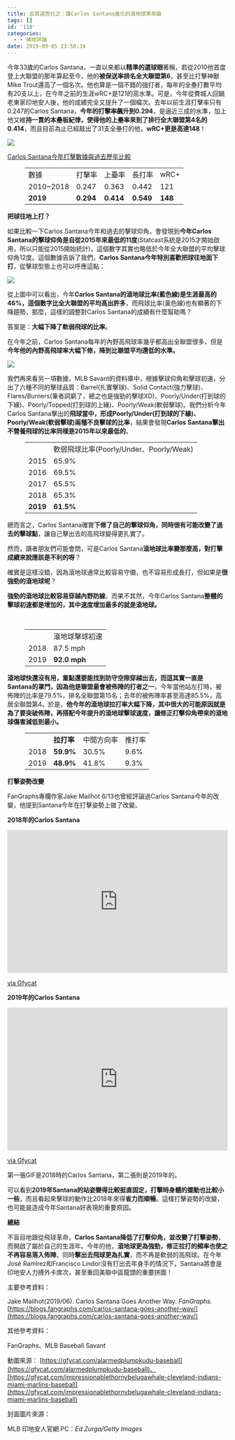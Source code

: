 ```yaml
---
title: 反其道而行之：讓Carlos Santana進化的滾地球革命論
tags: []
id: '118'
categories:
  - - 棒球評論
date: 2019-09-05 23:58:34
---
```


今年33歲的Carlos Santana，一直以來都以**精準的選球眼**著稱，若從2010他首度登上大聯盟的那年算起至今，他的**被保送率排名全大聯盟第6**，甚至比打擊神獸Mike Trout還高了一個名次。他也算是一個不錯的強打者，每年的全壘打數平均有20支以上，在今年之前的生涯wRC+是121的高水準。可是，今年從費城人回鍋老東家印地安人後，他的成績完全又提升了一個檔次。去年以前生涯打擊率只有0.247的Carlos Santana，**今年的打擊率飆升到0.294**，是逼近三成的水準，加上他又維**持一貫的本壘板紀律，使得他的上壘率來到了排行全大聯盟第4名的0.414**，而且目前為止已經敲出了31支全壘打的他，**wRC+更是高達148**！

![](https://i.imgur.com/WcIilF6.jpg)

<!-- more -->

<ins>Carlos Santana今年打擊數據與過去歷年比較</ins>

<figure class="wp-block-table is-style-regular"><table><tbody><tr><td>數據</td><td>打擊率</td><td>上壘率</td><td>長打率</td><td>wRC+</td></tr><tr><td>2010~2018</td><td>0.247</td><td>0.363</td><td>0.442</td><td>121</td></tr><tr><td><strong>2019</strong></td><td><strong>0.294</strong></td><td><strong>0.414</strong></td><td><strong>0.549</strong></td><td><strong>148</strong></td></tr></tbody></table></figure>

**把球往地上打？**

如果比較一下Carlos Santana今年和過去的擊球仰角，會發現到**今年Carlos Santana的擊球仰角是自從2015年來最低的11度**(Statcast系統是2015才開始啟用，所以只能從2015開始統計)，這個數字其實也略低於今年全大聯盟的平均擊球仰角12度。這個數據告訴了我們，**Carlos Santana今年特別喜歡把球往地面下打**，從擊球型態上也可以呼應這點：

![](https://i.imgur.com/wEf5HS5.png)

從上圖中可以看出，今年**Carlos Santana的滾地球比率(藍色線)是生涯最高的46%，這個數字比全大聯盟的平均高出許多**，而飛球比率(黃色線)也有顯著的下降趨勢，那麼，這樣的調整對Carlos Santana的成績有什麼幫助嗎？

答案是：**大幅下降了軟弱飛球的比率**。

在今年之前，Carlos Santana每年的內野高飛球率幾乎都高出全聯盟很多，但是**今年他的內野高飛球率大幅下修，降到比聯盟平均還低的水準。**

![](https://i.imgur.com/TBSllwo.png)

我們再來看另一項數據，MLB Savant的資料庫中，根據擊球仰角和擊球初速，分出了六種不同的擊球品質：Barrel(扎實擊球)、Solid Contact(強力擊球)、Flares/Burners(筆者詞窮了，總之也是強勁的擊球XD)、Poorly/Under(打到球的下緣)、Poorly/Topped(打到球的上緣)、Poorly/Weak(軟弱擊球)。我們分析今年Carlos Santana擊出的**飛球當中，形成Poorly/Under(打到球的下緣)、Poorly/Weak(軟弱擊球)**兩種**不良擊球的比率**，結果會發現**Carlos Santana擊出不營養飛球的比率同樣是2015年以來最低的**。

  
<figure class="wp-block-table is-style-regular"><table><tbody><tr><td><br></td><td class="has-text-align-center" data-align="center"> 軟弱飛球比率(Poorly/Under、Poorly/Weak) </td></tr><tr><td>2015</td><td class="has-text-align-center" data-align="center"> 65.9% </td></tr><tr><td>2016</td><td class="has-text-align-center" data-align="center"> 69.5% </td></tr><tr><td>2017</td><td class="has-text-align-center" data-align="center"> 65.5% </td></tr><tr><td>2018</td><td class="has-text-align-center" data-align="center"> 65.3% </td></tr><tr><td><strong>2019</strong></td><td class="has-text-align-center" data-align="center"> <strong>61.5%</strong> </td></tr></tbody></table></figure>

總而言之，Carlos Santana確實**下修了自己的擊球仰角，同時很有可能改變了過去的擊球點**，讓自己擊出去的高飛球變得更扎實了。

然而，讀者朋友們可能會問，可是Carlos Santana**滾地球比率變那麼高，對打擊成績來說應該是不利的呀**？

確實是這樣沒錯，因為滾地球通常比較容易守備，也不容易形成長打，但如果是**很強勁的滾地球呢**？

**強勁的滾地球比較容易穿越內野防線**，而果不其然，今年Carlos Santana**整體的擊球初速都是增加的，其中速度增加最多的就是滾地球。**

 
<figure class="wp-block-table is-style-regular"><table><tbody><tr><td>&nbsp;</td><td>滾地球擊球初速</td></tr><tr><td>2018</td><td>87.5 mph</td></tr><tr><td>2019</td><td><strong>92.0 mph</strong></td></tr></tbody></table></figure>

**滾地球快還沒有用，重點還要能找到防守空隙穿越出去，而這其實一直是Santana的罩門，因為他是聯盟最會被佈陣的打者之一**，今年當他站左打時，被佈陣的比率是79.5%，排名全聯盟第15名；去年的被佈陣率甚至高達85.5%，高居全聯盟第4。於是，**他今年的滾地球拉打率大幅下降，其中很大的可能原因就是為了要突破佈陣，再搭配今年提升的滾地球擊球速度，讓修正打擊仰角帶來的滾地球傷害減低到最小。**

<figure class="wp-block-table is-style-regular"><table><tbody><tr><td>&nbsp;</td><td><strong>拉打率</strong></td><td>中間方向率</td><td>推打率</td></tr><tr><td>2018</td><td><strong>59.9%</strong></td><td>30.5%</td><td>9.6%</td></tr><tr><td>2019</td><td><strong>48.9%</strong></td><td>41.8%</td><td>9.3%</td></tr></tbody></table></figure>

**打擊姿勢改變**

FanGraphs專欄作家Jake Mailhot 6/13也曾經評論過Carlos Santana今年的改變，他提到Santana今年在打擊姿勢上做了改變。

**2018年的Carlos Santana**

<div style="position:relative; padding-bottom:calc(56.00% + 44px)"><iframe allowfullscreen="" frameborder="0" height="100%" scrolling="no" src="https://gfycat.com/ifr/AlarmedPlumpKudu" style="left:0; position:absolute; top:0" width="100%"></iframe></div>

<p><a href="https://gfycat.com/alarmedplumpkudu-baseball">via Gfycat</a></p>

**2019年的Carlos Santana**

<div style="position:relative; padding-bottom:calc(56.00% + 44px)"><iframe allowfullscreen="" frameborder="0" height="100%" scrolling="no" src="https://gfycat.com/ifr/ImpressionableThornyBelugawhale" style="left:0; position:absolute; top:0" width="100%"></iframe></div>

<p><a href="https://gfycat.com/impressionablethornybelugawhale-cleveland-indians-miami-marlins-baseball">via Gfycat</a></p>

第一張GIF是2018時的Carlos Santana，第二張則是2019年的。

可以看到**2019年Santana的站姿變得比較挺直固定，打擊時身體的擺動也比較小一些**，而且看起來擊球的動作比2018年來得**省力而順暢**。這樣打擊姿勢的改變，也可能是造成今年Santana好表現的重要原因。

**總結**

不盲目地跟從飛球革命，**Carlos Santana降低了打擊仰角，並改變了打擊姿勢**，而開啟了屬於自己的生涯年。今年的他，**滾地球更為強勁，修正拉打的頻率也使之不再容易落入佈陣**，同時**擊出去飛球更為扎實**，而不再是軟弱的高飛球。在今年José Ramírez和Francisco Lindor沒有打出去年身手的情況下，Santana將會是印地安人力搏外卡席次，甚至重回美聯中區龍頭的重要拼圖！

主要參考資料：

Jake Mailhot(2019/06). Carlos Santana Goes Another Way. _FanGraphs._ [https://blogs.fangraphs.com/carlos-santana-goes-another-way/](https://blogs.fangraphs.com/carlos-santana-goes-another-way/)

其他參考資料：

FanGraphs、MLB Baseball Savant

動圖來源： [https://gfycat.com/alarmedplumpkudu-baseball](https://gfycat.com/alarmedplumpkudu-baseball)、[https://gfycat.com/impressionablethornybelugawhale-cleveland-indians-miami-marlins-baseball](https://gfycat.com/impressionablethornybelugawhale-cleveland-indians-miami-marlins-baseball)

封面圖片來源：

MLB 印地安人官網 PC：_Ed Zurga/Getty Images_
